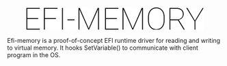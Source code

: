 <p align="center">
  <img src="assets/logo.png"/>
</p>
Efi-memory is a proof-of-concept EFI runtime driver for reading and writing to virtual memory. It hooks SetVariable() to communicate with client program in the OS. 
